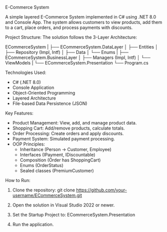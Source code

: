 E-Commerce System

A simple layered E-Commerce System implemented in C# using .NET 8.0 and Console App.
The system allows customers to view products, add them to a cart, place orders, and process payments with discounts.

Project Structure:
The solution follows the 3-Layer Architecture:

ECommerceSystem
|
├── ECommerceSystem.DataLayer
│   ├── Entities
│   ├── Repository (Impl, Intf)
│   ├── Data
│   └── Enums
|
├── ECommerceSystem.BusinessLayer
│   ├── Managers (Impl, Intf)
│   └── ViewModels
|
└── ECommerceSystem.Presentation
    └── Program.cs

Technologies Used:
- C# (.NET 8.0)
- Console Application
- Object-Oriented Programming
- Layered Architecture
- File-based Data Persistence (JSON)

Key Features:
- Product Management: View, add, and manage product data.
- Shopping Cart: Add/remove products, calculate totals.
- Order Processing: Create orders and apply discounts.
- Payment System: Simulated payment processing.
- OOP Principles:
  - Inheritance (Person -> Customer, Employee)
  - Interfaces (IPayment, IDiscountable)
  - Composition (Order has ShoppingCart)
  - Enums (OrderStatus)
  - Sealed classes (PremiumCustomer)

How to Run:
1. Clone the repository:
   git clone https://github.com/your-username/ECommerceSystem.git

2. Open the solution in Visual Studio 2022 or newer.

3. Set the Startup Project to:
   ECommerceSystem.Presentation

4. Run the application.
